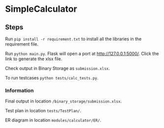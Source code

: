 # SimpleCalculator

## Steps

Run `pip install -r requirement.txt` to install all the libraries in the requirement file.

Run `python main.py`. Flask will open a port at http://127.0.0.1:5000/. Click the link to
generate the xlsx file. 

Check output in Binary Storage as `submission.xlsx`.

To run testcases `python tests/calc_tests.py`.

### Information

Final output in location `/binary_storage/submission.xlsx`.

Test plan in location `tests/TestPlan/`.

ER diagram in location `modules/calculator/ER/`.
